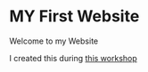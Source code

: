 # MY First Website

Welcome to my Website

I created this during [this workshop](https://r-rse-git-github-zero2hero.netlify.app/)

